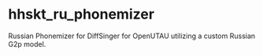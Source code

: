 # hhskt_ru_phonemizer
Russian Phonemizer for DiffSinger for OpenUTAU utilizing a custom Russian G2p model.

